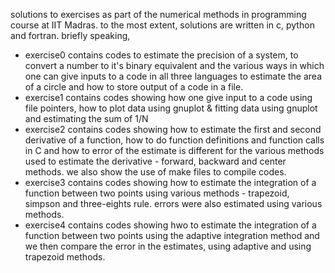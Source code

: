 solutions to exercises as part of the numerical methods in programming course at IIT Madras.
to the most extent, solutions are written in c, python and fortran. briefly speaking,

* exercise0 contains codes to estimate the precision of a system, to convert a number to it's binary equivalent and the various ways in which one can give inputs to a code in all three languages to estimate the area of a circle and how to store output of a code in a file.
* exercise1 contains codes showing how one give input to a code using file pointers, how to plot data using gnuplot & fitting data using gnuplot and estimating the sum of 1/N
* exercise2 contains codes showing how to estimate the first and second derivative of a function, how to do function definitions and function calls in C and how to error of the estimate is different for the various methods used to estimate the derivative - forward, backward and center methods. we also show the use of make files to compile codes.
* exercise3 contains codes showing how to estimate the integration of a function between two points using various methods - trapezoid, simpson and three-eights rule. errors were also estimated using various methods.
* exercise4 contains codes showing hwo to estimate the integration of a function between two points using the adaptive integration method and we then compare the error in the estimates, using adaptive and using trapezoid methods.

